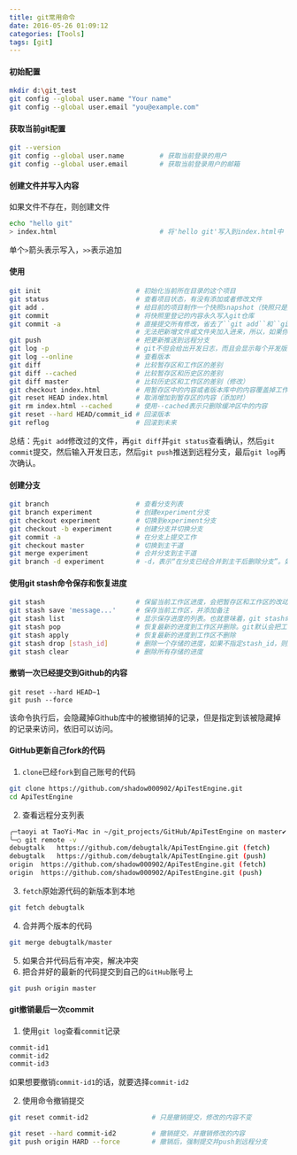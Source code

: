 ```yaml
---
title: git常用命令
date: 2016-05-26 01:09:12
categories: [Tools]
tags: [git]
---
```


#### 初始配置

``` bash
mkdir d:\git_test
git config --global user.name "Your name"
git config --global user.email "you@example.com"
```

  <!--more-->

#### 获取当前git配置
```bash
git --version
git config --global user.name         # 获取当前登录的用户
git config --global user.email        # 获取当前登录用户的邮箱
```

#### 创建文件并写入内容
如果文件不存在，则创建文件
```bash
echo "hello git"
> index.html                          # 将'hello git'写入到index.html中
```
单个``>``箭头表示写入，``>>``表示追加

#### 使用

``` bash
git init                        # 初始化当前所在目录的这个项目
git status                      # 查看项目状态，有没有添加或者修改文件
git add .                       # 给目前的项目制作一个快照snapshot（快照只是登记留名，快照不等于记录在案，git管快照叫做索引index）
git commit                      # 将快照里登记的内容永久写入git仓库
git commit -a                   # 直接提交所有修改，省去了``git add``和``git diff``和``git commit``的工序
                                # 无法把新增文件或文件夹加入进来，所以，如果你新增了文件或文件夹，那么就要老老实实的先``git add ..``，再``git commit``
git push                        # 把更新推送到远程分支
git log -p                      # git不但会给出开发日志，而且会显示每个开发版本的代码区别所在
git log --online                # 查看版本
git diff                        # 比较暂存区和工作区的差别
git diff --cached               # 比较暂存区和历史区的差别
git diff master                 # 比较历史区和工作区的差别（修改）
git checkout index.html         # 用暂存区中的内容或者版本库中的内容覆盖掉工作区
git reset HEAD index.html       # 取消增加到暂存区的内容（添加时）
git rm index.html --cached      # 使用--cached表示只删除缓冲区中的内容
git reset --hard HEAD/commit_id # 回滚版本
git reflog                      # 回滚到未来
```
总结：先``git add``修改过的文件，再``git diff``并``git status``查看确认，然后``git commit``提交，然后输入开发日志，然后``git push``推送到远程分支，最后``git log``再次确认。

#### 创建分支

``` bash
git branch                      # 查看分支列表
git branch experiment           # 创建experiment分支
git checkout experiment         # 切换到experiment分支
git checkout -b experiment      # 创建分支并切换分支
git commit -a                   # 在分支上提交工作
git checkout master             # 切换到主干道
git merge experiment            # 合并分支到主干道
git branch -d experiment        # -d，表示“在分支已经合并到主干后删除分支”。如果使用大写的-D的话，则表示“不论如何都删除分支”
```

#### 使用git stash命令保存和恢复进度
```bash
git stash                       # 保留当前工作区进度，会把暂存区和工作区的改动保存起来
git stash save 'message...'     # 保存当前工作区，并添加备注
git stash list                  # 显示保存进度的列表。也就意味着，git stash命令可以多次执行。
git stash pop                   # 恢复最新的进度到工作区并删除。git默认会把工作区和缓存区的改动都恢复到工作区。
git stash apply                 # 恢复最新的进度到工作区不删除
git stash drop [stash_id]       # 删除一个存储的进度，如果不指定stash_id，则默认删除最新的存储进度，stash_id从git stash list获取
git stash clear                 # 删除所有存储的进度
```

#### 撤销一次已经提交到Github的内容
```
git reset --hard HEAD~1
git push --force
```
该命令执行后，会隐藏掉Github库中的被撤销掉的记录，但是指定到该被隐藏掉的记录来访问，依旧可以访问。

#### GitHub更新自己fork的代码
1. ``clone``已经``fork``到自己账号的代码
```bash
git clone https://github.com/shadow000902/ApiTestEngine.git
cd ApiTestEngine
```
2. 查看远程分支列表
```bash
╭─taoyi at TaoYi-Mac in ~/git_projects/GitHub/ApiTestEngine on master✔ using ‹› 17-08-23 - 15:01:23
╰─○ git remote -v
debugtalk	https://github.com/debugtalk/ApiTestEngine.git (fetch)
debugtalk	https://github.com/debugtalk/ApiTestEngine.git (push)
origin	https://github.com/shadow000902/ApiTestEngine.git (fetch)
origin	https://github.com/shadow000902/ApiTestEngine.git (push)
```
3. ``fetch``原始源代码的新版本到本地
```bash
git fetch debugtalk
```
4. 合并两个版本的代码
```bash
git merge debugtalk/master
```
5. 如果合并代码后有冲突，解决冲突
6. 把合并好的最新的代码提交到自己的``GitHub``账号上
```bash
git push origin master
```

#### git撤销最后一次commit
1. 使用``git log``查看``commit``记录
```bash
commit-id1
commit-id2
commit-id3
```
如果想要撤销``commit-id1``的话，就要选择``commit-id2``

2. 使用命令撤销提交
```bash
git reset commit-id2				# 只是撤销提交，修改的内容不变
```

```bash
git reset --hard commit-id2			# 撤销提交，并撤销修改的内容
git push origin HARD --force		# 撤销后，强制提交并push到远程分支
```